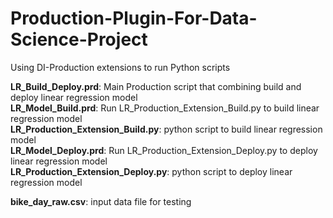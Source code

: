 # Production-Plugin-For-Data-Science-Project

Using DI-Production extensions to run Python scripts

**LR_Build_Deploy.prd**: Main Production script that combining build and deploy linear regression model\
**LR_Model_Build.prd**: Run LR_Production_Extension_Build.py to build linear regression model\
**LR_Production_Extension_Build.py**: python script to build linear regression model\
**LR_Model_Deploy.prd**: Run LR_Production_Extension_Deploy.py to deploy linear regression model\
**LR_Production_Extension_Deploy.py**: python script to deploy linear regression model

**bike_day_raw.csv**: input data file for testing
